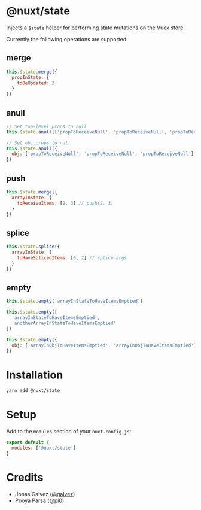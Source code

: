 # **@nuxt/state** 

Injects a `$state` helper for performing state mutations on the Vuex store. 

Currently the following operations are supported:

## **merge**

```js
this.$state.merge({
  propInState: {
    toBeUpdated: 2
  }
})
````

## **anull**

```js
// Set top-level props to null
this.$state.anull(['propToReceiveNull', 'propToReceiveNull', 'propToReceiveNull'])

// Set obj props to null
this.$state.anull({
  obj: ['propToReceiveNull', 'propToReceiveNull', 'propToReceiveNull']
})
````

## **push**

```js
this.$state.merge({
  arrayInState: {
    toReceiveItems: [2, 3] // push(2, 3)
  }
})
```

## **splice**

```js
this.$state.splice({
  arrayInState: {
    toHaveSplicedItems: [0, 2] // splice args
  }
})
```

## **empty**

```js
this.$state.empty('arrayInStateToHaveItemsEmptied')

this.$state.empty([
  'arrayInStateToHaveItemsEmptied', 
  'anotherArrayInStateToHaveItemsEmptied'
])

this.$state.empty({
  obj: ['arrayInObjToHaveItemsEmptied', 'arrayInObjToHaveItemsEmptied']
})
```

# Installation

```sh
yarn add @nuxt/state
```

# Setup

Add to the `modules` section of your `nuxt.config.js`:

```js
export default {
  modules: ['@nuxt/state']
}
```

# Credits

- Jonas Galvez ([@galvez](https://github.com/galvez))
- Pooya Parsa ([@pi0](https://github.com/pi0))
